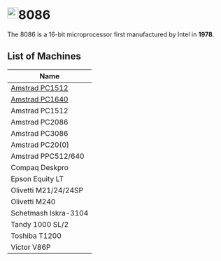 <h1> <img src="https://raw.githubusercontent.com/86Box/86Box/refs/heads/master/src/qt/icons/machine.ico"
  width="25"
  height="25"
  style="float:left;">
    8086
</h1>

The 8086 is a 16-bit microprocessor first manufactured by Intel in **1978**.

## List of Machines

| Name |
| --- |
| [Amstrad PC1512](pc1512.md) |
| [Amstrad PC1640](pc1640.md) |
| Amstrad PC1512 |
| Amstrad PC2086 |
| Amstrad PC3086 |
| Amstrad PC20(0) |
| Amstrad PPC512/640 |
| Compaq Deskpro |
| Epson Equity LT |
| Olivetti M21/24/24SP |
| Olivetti M240 |
| Schetmash Iskra-3104 |
| Tandy 1000 SL/2 |
| Toshiba T1200 |
| Victor V86P |